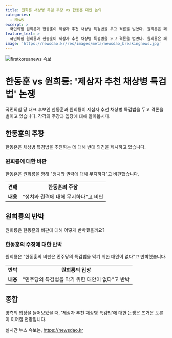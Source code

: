 ```yaml
---
title: 원희룡 채상병 특검 주장 vs 한동훈 대안 논의
categories:
  - News
excerpt: >
  국민의힘 원희룡과 한동훈이 제삼자 추천 채상병 특검법을 두고 격론을 벌였다. 원희룡은 페이스북을 통해 채상병 특검법 주장을 비판하면서 역사적 갈등의 실패를 예로 들었고, 한동훈을 정치와 권력에 무지하다고 비판했다. 한동훈은 이에 대해 그런 말씀을 하시는 분들은 어떤 대안이 있는지라며 비판에 대응했다.
feature_text: >
  국민의힘 원희룡과 한동훈이 제삼자 추천 채상병 특검법을 두고 격론을 벌였다. 원희룡은 페이스북을 통해 채상병 특검법 주장을 비판하면서 역사적 갈등의 실패를 예로 들었고, 한동훈을 정치와 권력에 무지하다고 비판했다. 한동훈은 이에 대해 그런 말씀을 하시는 분들은 어떤 대안이 있는지라며 비판에 대응했다.
image: 'https://newsdao.kr/res/images/meta/newsdao_breakingnews.jpg'
---
```


<p><img src="https://newsdao.kr/res/images/meta/newsdao_breakingnews.jpg" alt="firstkoreanews 속보" /></p>

<h1>한동훈 vs 원희룡: '제삼자 추천 채상병 특검법' 논쟁</h1>

<p data-ke-size="size16">국민의힘 당 대표 후보인 한동훈과 원희룡이 제삼자 추천 채상병 특검법을 두고 격론을 벌이고 있습니다. 각각의 주장과 입장에 대해 알아봅시다.</p>

<h2 data-ke-size="size26">한동훈의 주장</h2>

<p data-ke-size="size16">한동훈은 채상병 특검법을 추진하는 데 대해 반대 의견을 제시하고 있습니다.</p>

<h3>원희룡에 대한 비판</h3>

<p data-ke-size="size16">한동훈은 원희룡을 향해 "정치와 권력에 대해 무지하다"고 비판했습니다.</p>

<table>
  <tr>
    <td style="text-align: center; height: 17px;"><b>견해</b></td>
    <td style="text-align: center; height: 17px;"><b>한동훈의 주장</b></td>
  </tr>
  <tr>
    <td style="text-align: center; height: 17px;"><b>내용</b></td>
    <td style="text-align: center; height: 17px;">"정치와 권력에 대해 무지하다"고 비판</td>
  </tr>
</table>

<h2 data-ke-size="size26">원희룡의 반박</h2>

<p data-ke-size="size16">원희룡은 한동훈의 비판에 대해 어떻게 반박했을까요?</p>

<h3>한동훈의 주장에 대한 반박</h3>

<p data-ke-size="size16">원희룡은 "한동훈의 비판은 민주당의 특검법을 막기 위한 대안이 없다"고 반박했습니다.</p>

<table>
  <tr>
    <td style="text-align: center; height: 17px;"><b>반박</b></td>
    <td style="text-align: center; height: 17px;"><b>원희룡의 입장</b></td>
  </tr>
  <tr>
    <td style="text-align: center; height: 17px;"><b>내용</b></td>
    <td style="text-align: center; height: 17px;">"민주당의 특검법을 막기 위한 대안이 없다"고 반박</td>
  </tr>
</table>

<h2 data-ke-size="size26">종합</h2>

<p data-ke-size="size16">양측의 입장을 들어보았을 때, '제삼자 추천 채상병 특검법'에 대한 논쟁은 뜨거운 토론이 이어질 전망입니다.</p>
실시간 뉴스 속보는, <a href="https://newsdao.kr" rel="dofollow">https://newsdao.kr</a>


